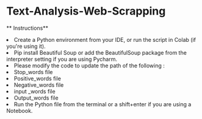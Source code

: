# Text-Analysis-Web-Scrapping
		                    
** Instructions**

<li>Create a Python environment from your IDE, or run the script in Colab (if you're using it).
<li>Pip install Beautiful Soup or add the BeautifulSoup package from the interpreter setting if you are using Pycharm.
<li>Please modify the code to update the path of the following :
<li>Stop_words file
<li>Positive_words file
<li>Negative_words file
<li>input _words file
<li>Output_words file
<li>Run the Python file from the terminal or a shift+enter if you are using a Notebook.
